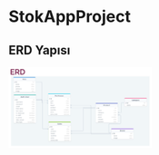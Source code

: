 # StokAppProject

<h2>ERD Yapısı</h2>
<img src="https://github.com/dedeogluie/StokAppProject/blob/main/ERP.jpg" style ="max-width: 50%">
